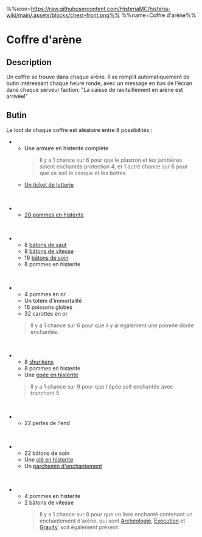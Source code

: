 %%icon=https://raw.githubusercontent.com/HisteriaMC/histeria-wiki/main/.assets/blocks/chest-front.png%%
%%name=Coffre d'arène%%

# Coffre d'arène 

## Description

Un coffre se trouve dans chaque arène. Il se remplit automatiquement de butin intéressant chaque heure ronde, avec un message en bas de l'écran dans chaque serveur faction: "La caisse de ravitaillement en arène est arrivée!"

## Butin

Le loot de chaque coffre est aléatoire entre 8 possibilités :
- - Une armure en histerite complète
    > Il y a 1 chance sur 6 pour que le plastron et les jambières soient enchantés protection 4, et 1 autre chance sur 6 pour que ce soit le casque et les bottes.
  - [Un ticket de lotterie](https://histeria.fr/wiki/objets/lottery-ticket)
<br>

- - [20 pommes en histerite](https://histeria.fr/wiki/objets/histerite-apple)
<br>

- - 8 [bâtons de saut](https://histeria.fr/wiki/objets/jump-stick)
  - 8 [bâtons de vitesse](https://histeria.fr/wiki/objets/speed-stick)
  - 16 [bâtons de soin](https://histeria.fr/wiki/objets/heal-stick)
  - 8 pommes en histerite
<br>

- - 4 pommes en or
  - Un totem d'immortalité
  - 16 poissons globes
  - 32 carottes en or
  > Il y a 1 chance sur 6 pour que il y ai également une pomme dorée enchantée.
<br>

- - 8 [shurikens](https://histeria.fr/wiki/objets/shuriken)
  - 8 pommes en histerite
  - Une [épée en histerite](https://histeria.fr/wiki/outils/histerite-sword)
  > Il y a 1 chance sur 9 pour que l'épée soit enchantée avec tranchant 5.
<br>

- - 22 perles de l'end
<br>

- - 22 bâtons de soin
  - Une [clé en histerite](https://histeria.fr/wiki/objets/histerite-key)
  - Un [parchemin d'enchantement](https://histeria.fr/wiki/objets/forge-note)
<br>

- - 4 pommes en histerite
  - 2 bâtons de vitesse
    > Il y a 1 chance sur 8 pour que un livre enchanté contenant un enchantement d'arène, qui sont [Archéologie](https://histeria.fr/wiki/enchantements/archeologie), [Execution](https://histeria.fr/wiki/enchantements/execution) et [Gravity](https://histeria.fr/wiki/enchantements/gravity), soit également présent.
